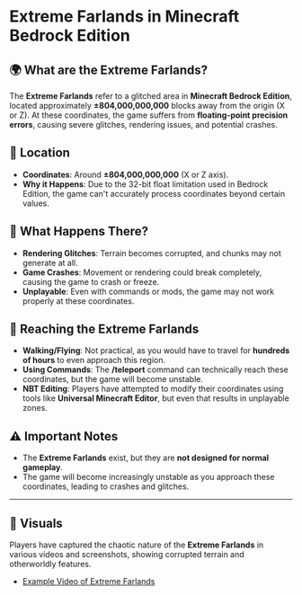 # Extreme Farlands in Minecraft Bedrock Edition

## 🌍 What are the Extreme Farlands?

The **Extreme Farlands** refer to a glitched area in **Minecraft Bedrock Edition**, located approximately **±804,000,000,000** blocks away from the origin (X or Z). At these coordinates, the game suffers from **floating-point precision errors**, causing severe glitches, rendering issues, and potential crashes.

## 🧭 Location
- **Coordinates**: Around **±804,000,000,000** (X or Z axis).
- **Why it Happens**: Due to the 32-bit float limitation used in Bedrock Edition, the game can't accurately process coordinates beyond certain values.

## 🔧 What Happens There?
- **Rendering Glitches**: Terrain becomes corrupted, and chunks may not generate at all.
- **Game Crashes**: Movement or rendering could break completely, causing the game to crash or freeze.
- **Unplayable**: Even with commands or mods, the game may not work properly at these coordinates.

## 🚀 Reaching the Extreme Farlands
- **Walking/Flying**: Not practical, as you would have to travel for **hundreds of hours** to even approach this region.
- **Using Commands**: The **/teleport** command can technically reach these coordinates, but the game will become unstable.
- **NBT Editing**: Players have attempted to modify their coordinates using tools like **Universal Minecraft Editor**, but even that results in unplayable zones.

## ⚠️ Important Notes
- The **Extreme Farlands** exist, but they are **not designed for normal gameplay**.
- The game will become increasingly unstable as you approach these coordinates, leading to crashes and glitches.

---

## 📸 Visuals

Players have captured the chaotic nature of the **Extreme Farlands** in various videos and screenshots, showing corrupted terrain and otherworldly features.

- [Example Video of Extreme Farlands](https://www.youtube.com/watch?v=BX3To8fzawY)
